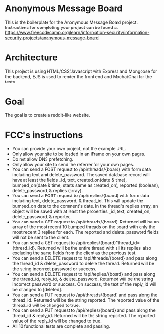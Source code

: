 # Anonymous Message Board

This is the boilerplate for the Anonymous Message Board project. Instructions for completing your project can be found at https://www.freecodecamp.org/learn/information-security/information-security-projects/anonymous-message-board

# Architecture

This project is using HTML/CSS/Javascript with Express and Mongoose for the backend, EJS is used to render the front end and Mocha/Chai for the tests.

# Goal

The goal is to create a reddit-like website.

# FCC's instructions

- You can provide your own project, not the example URL.
- Only allow your site to be loaded in an iFrame on your own pages.
- Do not allow DNS prefetching.
- Only allow your site to send the referrer for your own pages.
- You can send a POST request to /api/threads/{board} with form data including text and delete_password. The saved database record will have at least the fields _id, text, created_on(date & time), bumped_on(date & time, starts same as created_on), reported (boolean), delete_password, & replies (array).
- You can send a POST request to /api/replies/{board} with form data including text, delete_password, & thread_id. This will update the bumped_on date to the comment's date. In the thread's replies array, an object will be saved with at least the properties _id, text, created_on, delete_password, & reported.
- You can send a GET request to /api/threads/{board}. Returned will be an array of the most recent 10 bumped threads on the board with only the most recent 3 replies for each. The reported and delete_password fields will not be sent to the client.
- You can send a GET request to /api/replies/{board}?thread_id={thread_id}. Returned will be the entire thread with all its replies, also excluding the same fields from the client as the previous test.
- You can send a DELETE request to /api/threads/{board} and pass along the thread_id & delete_password to delete the thread. Returned will be the string incorrect password or success.
- You can send a DELETE request to /api/replies/{board} and pass along the thread_id, reply_id, & delete_password. Returned will be the string incorrect password or success. On success, the text of the reply_id will be changed to [deleted].
- You can send a PUT request to /api/threads/{board} and pass along the thread_id. Returned will be the string reported. The reported value of the thread_id will be changed to true.
- You can send a PUT request to /api/replies/{board} and pass along the thread_id & reply_id. Returned will be the string reported. The reported value of the reply_id will be changed to true.
- All 10 functional tests are complete and passing.